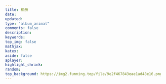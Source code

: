 ```yaml
---
title: 相册
date:
updated:
type: "album_animal"
comments: false
description:
keywords:
top_img: false
mathjax:
katex:
aside: false
aplayer:
highlight_shrink:
random:
top_background: https://img2.funning.top/file/9e2f467843eae1ad48e16.png
---
```

